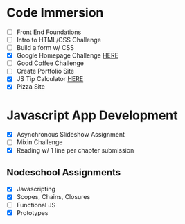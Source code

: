 # Code Immersion

- [ ] Front End Foundations
- [ ] Intro to HTML/CSS Challenge
- [ ] Build a form w/ CSS
- [x] Google Homepage Challenge [HERE][Google_Homepage]
- [ ] Good Coffee Challenge
- [ ] Create Portfolio Site
- [x] JS Tip Calculator [HERE][JS_Tip_Calc]
- [x] Pizza Site

# Javascript App Development

- [x] Asynchronous Slideshow Assignment
- [ ] Mixin Challenge
- [x] Reading w/ 1 line per chapter submission

## Nodeschool Assignments

- [x] Javascripting
- [x] Scopes, Chains, Closures
- [ ] Functional JS
- [x] Prototypes

[Google_Homepage]: https://github.com/krocker34/google_replica
[JS_Tip_Calc]: https://github.com/krocker34/tts_assignments/blob/master/tip_calculator.js
